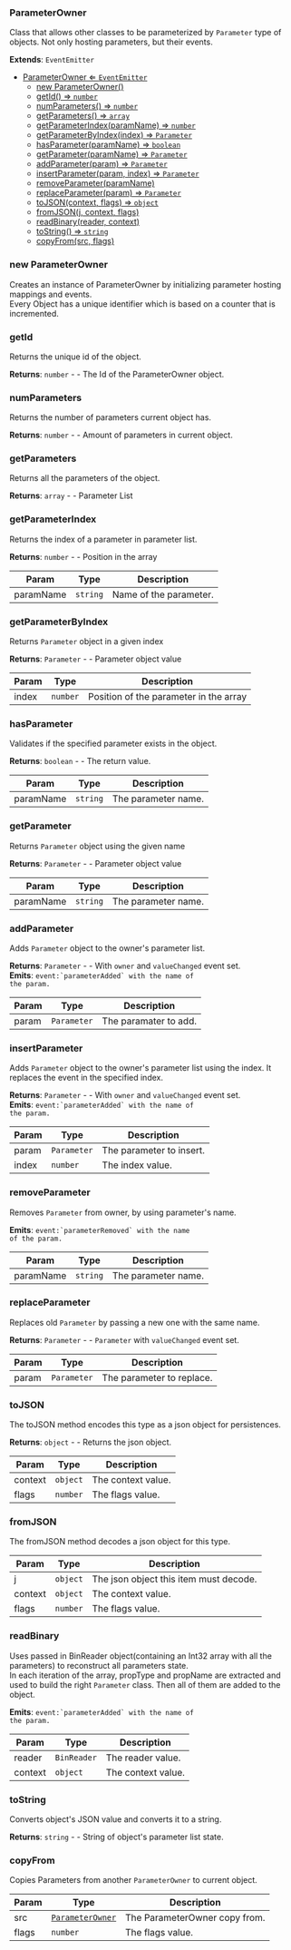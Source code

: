 <a name="ParameterOwner"></a>

### ParameterOwner 
Class that allows other classes to be parameterized by `Parameter` type of objects.
Not only hosting parameters, but their events.


**Extends**: <code>EventEmitter</code>  

* [ParameterOwner ⇐ <code>EventEmitter</code>](#ParameterOwner)
    * [new ParameterOwner()](#new-ParameterOwner)
    * [getId() ⇒ <code>number</code>](#getId)
    * [numParameters() ⇒ <code>number</code>](#numParameters)
    * [getParameters() ⇒ <code>array</code>](#getParameters)
    * [getParameterIndex(paramName) ⇒ <code>number</code>](#getParameterIndex)
    * [getParameterByIndex(index) ⇒ <code>Parameter</code>](#getParameterByIndex)
    * [hasParameter(paramName) ⇒ <code>boolean</code>](#hasParameter)
    * [getParameter(paramName) ⇒ <code>Parameter</code>](#getParameter)
    * [addParameter(param) ⇒ <code>Parameter</code>](#addParameter)
    * [insertParameter(param, index) ⇒ <code>Parameter</code>](#insertParameter)
    * [removeParameter(paramName)](#removeParameter)
    * [replaceParameter(param) ⇒ <code>Parameter</code>](#replaceParameter)
    * [toJSON(context, flags) ⇒ <code>object</code>](#toJSON)
    * [fromJSON(j, context, flags)](#fromJSON)
    * [readBinary(reader, context)](#readBinary)
    * [toString() ⇒ <code>string</code>](#toString)
    * [copyFrom(src, flags)](#copyFrom)

<a name="new_ParameterOwner_new"></a>

### new ParameterOwner
Creates an instance of ParameterOwner by initializing parameter hosting mappings and events.
<br>
Every Object has a unique identifier which is based on a counter that is incremented.

<a name="ParameterOwner+getId"></a>

### getId
Returns the unique id of the object.


**Returns**: <code>number</code> - - The Id of the ParameterOwner object.  
<a name="ParameterOwner+numParameters"></a>

### numParameters
Returns the number of parameters current object has.


**Returns**: <code>number</code> - - Amount of parameters in current object.  
<a name="ParameterOwner+getParameters"></a>

### getParameters
Returns all the parameters of the object.


**Returns**: <code>array</code> - - Parameter List  
<a name="ParameterOwner+getParameterIndex"></a>

### getParameterIndex
Returns the index of a parameter in parameter list.


**Returns**: <code>number</code> - - Position in the array  

| Param | Type | Description |
| --- | --- | --- |
| paramName | <code>string</code> | Name of the parameter. |

<a name="ParameterOwner+getParameterByIndex"></a>

### getParameterByIndex
Returns `Parameter` object in a given index


**Returns**: <code>Parameter</code> - - Parameter object value  

| Param | Type | Description |
| --- | --- | --- |
| index | <code>number</code> | Position of the parameter in the array |

<a name="ParameterOwner+hasParameter"></a>

### hasParameter
Validates if the specified parameter exists in the object.


**Returns**: <code>boolean</code> - - The return value.  

| Param | Type | Description |
| --- | --- | --- |
| paramName | <code>string</code> | The parameter name. |

<a name="ParameterOwner+getParameter"></a>

### getParameter
Returns `Parameter` object using the given name


**Returns**: <code>Parameter</code> - - Parameter object value  

| Param | Type | Description |
| --- | --- | --- |
| paramName | <code>string</code> | The parameter name. |

<a name="ParameterOwner+addParameter"></a>

### addParameter
Adds `Parameter` object to the owner's parameter list.


**Returns**: <code>Parameter</code> - - With `owner` and `valueChanged` event set.  
**Emits**: <code>event:&#x60;parameterAdded&#x60; with the name of the param.</code>  

| Param | Type | Description |
| --- | --- | --- |
| param | <code>Parameter</code> | The paramater to add. |

<a name="ParameterOwner+insertParameter"></a>

### insertParameter
Adds `Parameter` object to the owner's parameter list using the index.
It replaces the event in the specified index.


**Returns**: <code>Parameter</code> - - With `owner` and `valueChanged` event set.  
**Emits**: <code>event:&#x60;parameterAdded&#x60; with the name of the param.</code>  

| Param | Type | Description |
| --- | --- | --- |
| param | <code>Parameter</code> | The parameter to insert. |
| index | <code>number</code> | The index value. |

<a name="ParameterOwner+removeParameter"></a>

### removeParameter
Removes `Parameter` from owner, by using parameter's name.


**Emits**: <code>event:&#x60;parameterRemoved&#x60; with the name of the param.</code>  

| Param | Type | Description |
| --- | --- | --- |
| paramName | <code>string</code> | The parameter name. |

<a name="ParameterOwner+replaceParameter"></a>

### replaceParameter
Replaces old `Parameter` by passing a new one with the same name.


**Returns**: <code>Parameter</code> - - `Parameter` with `valueChanged` event set.  

| Param | Type | Description |
| --- | --- | --- |
| param | <code>Parameter</code> | The parameter to replace. |

<a name="ParameterOwner+toJSON"></a>

### toJSON
The toJSON method encodes this type as a json object for persistences.


**Returns**: <code>object</code> - - Returns the json object.  

| Param | Type | Description |
| --- | --- | --- |
| context | <code>object</code> | The context value. |
| flags | <code>number</code> | The flags value. |

<a name="ParameterOwner+fromJSON"></a>

### fromJSON
The fromJSON method decodes a json object for this type.



| Param | Type | Description |
| --- | --- | --- |
| j | <code>object</code> | The json object this item must decode. |
| context | <code>object</code> | The context value. |
| flags | <code>number</code> | The flags value. |

<a name="ParameterOwner+readBinary"></a>

### readBinary
Uses passed in BinReader object(containing an Int32 array with all the parameters) to reconstruct all parameters state.
<br>
In each iteration of the array, propType and propName are extracted and
used to build the right `Parameter` class. Then all of them are added to the object.


**Emits**: <code>event:&#x60;parameterAdded&#x60; with the name of the param.</code>  

| Param | Type | Description |
| --- | --- | --- |
| reader | <code>BinReader</code> | The reader value. |
| context | <code>object</code> | The context value. |

<a name="ParameterOwner+toString"></a>

### toString
Converts object's JSON value and converts it to a string.


**Returns**: <code>string</code> - - String of object's parameter list state.  
<a name="ParameterOwner+copyFrom"></a>

### copyFrom
Copies Parameters from another `ParameterOwner` to current object.



| Param | Type | Description |
| --- | --- | --- |
| src | [<code>ParameterOwner</code>](#ParameterOwner) | The ParameterOwner copy from. |
| flags | <code>number</code> | The flags value. |

